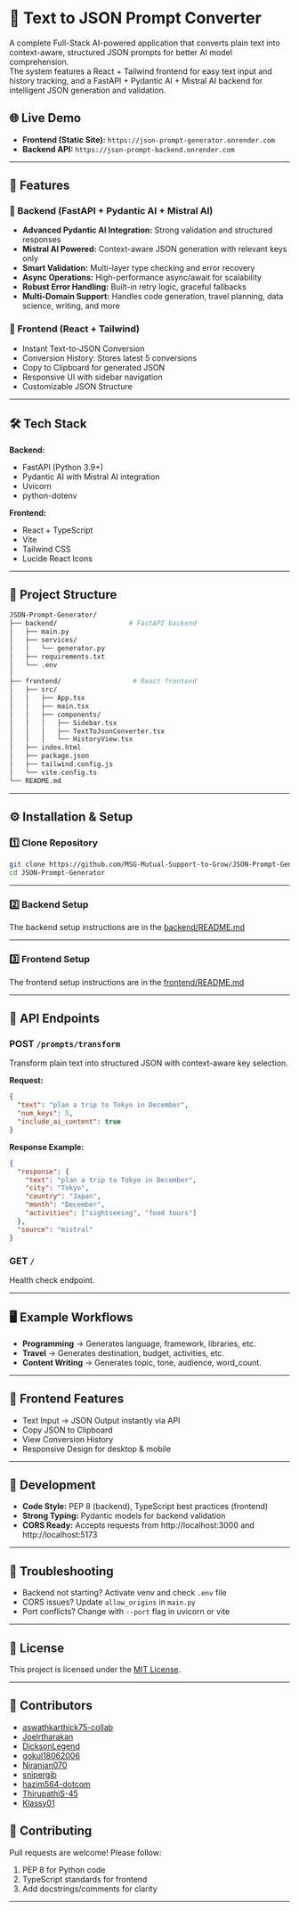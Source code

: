 # 📝 Text to JSON Prompt Converter

A complete Full-Stack AI-powered application that converts plain text into context-aware, structured JSON prompts for better AI model comprehension.  
The system features a React + Tailwind frontend for easy text input and history tracking, and a FastAPI + Pydantic AI + Mistral AI backend for intelligent JSON generation and validation.

## 🌐 Live Demo
- **Frontend (Static Site):** `https://json-prompt-generator.onrender.com`
- **Backend API:** `https://json-prompt-backend.onrender.com`

---

## 🚀 Features

### 🔹 Backend (FastAPI + Pydantic AI + Mistral AI)
- **Advanced Pydantic AI Integration:** Strong validation and structured responses  
- **Mistral AI Powered:** Context-aware JSON generation with relevant keys only  
- **Smart Validation:** Multi-layer type checking and error recovery  
- **Async Operations:** High-performance async/await for scalability  
- **Robust Error Handling:** Built-in retry logic, graceful fallbacks  
- **Multi-Domain Support:** Handles code generation, travel planning, data science, writing, and more  

### 🔹 Frontend (React + Tailwind)
- Instant Text-to-JSON Conversion  
- Conversion History: Stores latest 5 conversions  
- Copy to Clipboard for generated JSON  
- Responsive UI with sidebar navigation  
- Customizable JSON Structure  

---

## 🛠 Tech Stack

**Backend:**  
- FastAPI (Python 3.9+)  
- Pydantic AI with Mistral AI integration  
- Uvicorn  
- python-dotenv  

**Frontend:**  
- React + TypeScript  
- Vite  
- Tailwind CSS  
- Lucide React Icons  

---

## 📂 Project Structure
```bash
JSON-Prompt-Generator/
├── backend/                  # FastAPI backend
│   ├── main.py
│   ├── services/
│   │   └── generator.py
│   ├── requirements.txt
│   └── .env
│
├── frontend/                  # React frontend
│   ├── src/
│   │   ├── App.tsx
│   │   ├── main.tsx
│   │   ├── components/
│   │   │   ├── Sidebar.tsx
│   │   │   ├── TextToJsonConverter.tsx
│   │   │   └── HistoryView.tsx
│   ├── index.html
│   ├── package.json
│   ├── tailwind.config.js
│   └── vite.config.ts
└── README.md
```

---

## ⚙️ Installation & Setup

### 1️⃣ Clone Repository
```bash
git clone https://github.com/MSG-Mutual-Support-to-Grow/JSON-Prompt-Generator.git
cd JSON-Prompt-Generator
```

---

### 2️⃣ Backend Setup
The backend setup instructions are in the [backend/README.md](https://github.com/MSG-Mutual-Support-to-Grow/JSON-Prompt-Generator/blob/main/backend/README.md)

---

### 3️⃣ Frontend Setup 
The frontend setup instructions are in the [frontend/README.md](https://github.com/MSG-Mutual-Support-to-Grow/JSON-Prompt-Generator/blob/main/frontend/README.md)


---

## 📡 API Endpoints

### **POST** `/prompts/transform`
Transform plain text into structured JSON with context-aware key selection.

**Request:**
```json
{
  "text": "plan a trip to Tokyo in December",
  "num_keys": 5,
  "include_ai_content": true
}
```

**Response Example:**
```json
{
  "response": {
    "text": "plan a trip to Tokyo in December",
    "city": "Tokyo",
    "country": "Japan",
    "month": "December",
    "activities": ["sightseeing", "food tours"]
  },
  "source": "mistral"
}
```

### **GET** `/`
Health check endpoint.

---

## 🖥 Example Workflows
- **Programming** → Generates language, framework, libraries, etc.  
- **Travel** → Generates destination, budget, activities, etc.  
- **Content Writing** → Generates topic, tone, audience, word_count.  

---

## 🎨 Frontend Features
- Text Input → JSON Output instantly via API  
- Copy JSON to Clipboard  
- View Conversion History  
- Responsive Design for desktop & mobile  

---

## 🔧 Development
- **Code Style:** PEP 8 (backend), TypeScript best practices (frontend)  
- **Strong Typing:** Pydantic models for backend validation  
- **CORS Ready:** Accepts requests from http://localhost:3000 and http://localhost:5173  

---

## 🐞 Troubleshooting
- Backend not starting? Activate venv and check `.env` file  
- CORS issues? Update `allow_origins` in `main.py`  
- Port conflicts? Change with `--port` flag in uvicorn or vite  

---

## 📜 License
This project is licensed under the [MIT License](LICENSE).

---

## 👥 Contributors


- [aswathkarthick75-collab](https://github.com/aswathkarthick75-collab)
- [Joelrtharakan](https://github.com/Joelrtharakan)
- [DicksonLegend](https://github.com/DicksonLegend)
- [gokul18062006](https://github.com/gokul18062006)
- [Niranjan070](https://github.com/Niranjan070)
- [snipergib](https://github.com/snipergib)
- [hazim564-dotcom](https://github.com/hazim564-dotcom)
- [ThirupathiS-45](https://github.com/ThirupathiS-45)
- [Klassy01](https://github.com/Klassy01)



## 🤝 Contributing
Pull requests are welcome! Please follow:  
1. PEP 8 for Python code  
2. TypeScript standards for frontend  
3. Add docstrings/comments for clarity  

---

